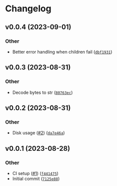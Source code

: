 # Changelog

<!--next-version-placeholder-->

## v0.0.4 (2023-09-01)

### Other

* Better error handling when children fail ([`dbf1931`](https://github.com/WIPACrepo/cephfs-disk-usage/commit/dbf1931fccb60e26485dcd89fce18ff23143e9db))

## v0.0.3 (2023-08-31)

### Other

* Decode bytes to str ([`80763ec`](https://github.com/WIPACrepo/cephfs-disk-usage/commit/80763ecfc76cac4be9f39d9fc24d938cfa1a322b))

## v0.0.2 (2023-08-31)

### Other

* Disk usage ([#2](https://github.com/WIPACrepo/cephfs-disk-usage/issues/2)) ([`da7e46a`](https://github.com/WIPACrepo/cephfs-disk-usage/commit/da7e46ab5852cb9fa8f9aed84f46a74b0bb8f05a))

## v0.0.1 (2023-08-28)

### Other

* CI setup ([#1](https://github.com/WIPACrepo/cephfs-disk-usage/issues/1)) ([`f441475`](https://github.com/WIPACrepo/cephfs-disk-usage/commit/f44147579bec793a9c50685a48970d89c5079667))
* Initial commit ([`7125e88`](https://github.com/WIPACrepo/cephfs-disk-usage/commit/7125e8896afdabcaa941286ad2cde509d1e9a0b6))
